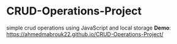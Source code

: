 # CRUD-Operations-Project
simple crud operations using JavaScript and local storage
**Demo**: https://ahmedmabrouk22.github.io/CRUD-Operations-Project/
